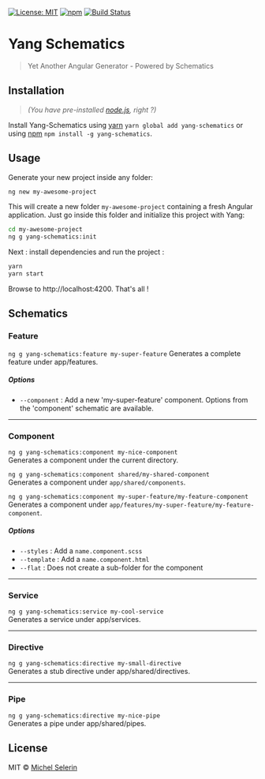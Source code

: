 [![License: MIT](https://img.shields.io/badge/License-MIT-yellow.svg)](https://opensource.org/licenses/MIT)
[![npm](https://img.shields.io/npm/v/yang-schematics.svg)](https://www.npmjs.com/package/yang-schematics)
[![Build Status](https://travis-ci.org/mselerin/yang-schematics.svg?branch=master)](https://travis-ci.org/mselerin/yang-schematics)

# Yang Schematics
> Yet Another Angular Generator - Powered by Schematics


## Installation
> _(You have pre-installed [node.js](https://nodejs.org/), right ?)_

Install Yang-Schematics using [yarn](https://yarnpkg.com/) `yarn global add yang-schematics` or using [npm](https://www.npmjs.com/) `npm install -g yang-schematics`.


## Usage
Generate your new project inside any folder:

```bash
ng new my-awesome-project
```

This will create a new folder `my-awesome-project` containing a fresh Angular application.
Just go inside this folder and initialize this project with Yang:
```bash
cd my-awesome-project
ng g yang-schematics:init
```

Next : install dependencies and run the project :
```bash
yarn
yarn start
```

Browse to http://localhost:4200.
That's all !


## Schematics

### Feature
`ng g yang-schematics:feature my-super-feature`
Generates a complete feature under app/features.

##### Options
* `--component` : Add a new 'my-super-feature' component. Options from the 'component' schematic are available.


***
### Component
`ng g yang-schematics:component my-nice-component`  
Generates a component under the current directory.

`ng g yang-schematics:component shared/my-shared-component`  
Generates a component under `app/shared/components`.

`ng g yang-schematics:component my-super-feature/my-feature-component`  
Generates a component under `app/features/my-super-feature/my-feature-component`.



##### Options
* `--styles` : Add a `name.component.scss`
* `--template` : Add a `name.component.html`
* `--flat` : Does not create a sub-folder for the component


***
### Service
`ng g yang-schematics:service my-cool-service`  
Generates a service under app/services.

***
### Directive
`ng g yang-schematics:directive my-small-directive`  
Generates a stub directive under app/shared/directives.

***
### Pipe
`ng g yang-schematics:directive my-nice-pipe`  
Generates a pipe under app/shared/pipes.


## License
MIT © [Michel Selerin]()


[npm-image]: https://badge.fury.io/js/yang-schematics.svg
[npm-url]: https://npmjs.org/package/yang-schematics
[travis-image]: https://travis-ci.org/mselerin/yang-schematics.svg?branch=master
[travis-url]: https://travis-ci.org/mselerin/yang-schematics
[daviddm-image]: https://david-dm.org/mselerin/yang-schematics.svg?theme=shields.io
[daviddm-url]: https://david-dm.org/mselerin/yang-schematics
